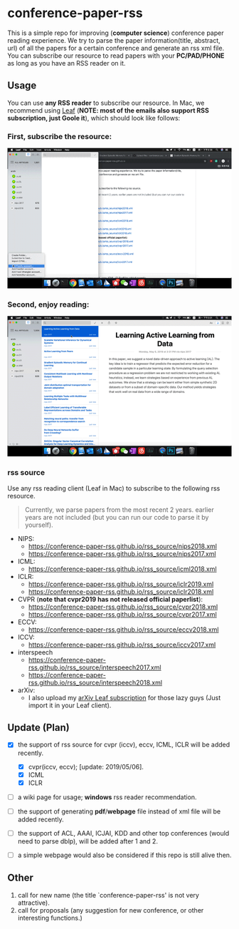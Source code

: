 # conference-paper-rss

This is a simple repo for improving (**computer science**) conference paper reading experience. We try to parse the paper information(title, abstract, url) of all the papers for a certain conference and generate an rss xml file. You can subscribe our resource to read papers with your **PC/PAD/PHONE** as long as you have an RSS reader on it.

## Usage

You can use **any RSS reader** to subscribe our resource. In Mac, we recommend using [Leaf](https://itunes.apple.com/cn/app/leaf-rss-%E6%96%B0%E9%97%BB%E9%98%85%E8%AF%BB%E5%99%A8/id576338668?mt=12) (**NOTE: most of the emails also support RSS subscription, just Goole it**), which should look like follows:
### First, subscribe the resource:

![leaf-sub.gif](leaf-sub.gif)

### Second, enjoy reading:

![rss-example.gif](rss-example.gif)
### rss source
Use any rss reading client (Leaf in Mac) to subscribe to the following rss resource.
> Currently, we parse papers from the most recent 2 years. earlier years are not included (but you can run our code to parse it by yourself).
+ NIPS:
  + https://conference-paper-rss.github.io/rss_source/nips2018.xml
  + https://conference-paper-rss.github.io/rss_source/nips2017.xml
+ ICML:
  + https://conference-paper-rss.github.io/rss_source/icml2018.xml
+ ICLR:
  + https://conference-paper-rss.github.io/rss_source/iclr2019.xml
  + https://conference-paper-rss.github.io/rss_source/iclr2018.xml
+ CVPR (**note that cvpr2019 has not released official paperlist**):
  + https://conference-paper-rss.github.io/rss_source/cvpr2018.xml
  + https://conference-paper-rss.github.io/rss_source/cvpr2017.xml
+ ECCV:
  + https://conference-paper-rss.github.io/rss_source/eccv2018.xml
+ ICCV:
  + https://conference-paper-rss.github.io/rss_source/iccv2017.xml
+ interspeech
  + https://conference-paper-rss.github.io/rss_source/interspeech2017.xml
  + https://conference-paper-rss.github.io/rss_source/interspeech2018.xml
+ arXiv:
  + I also upload my [arXiv Leaf subscription](https://github.com/conference-paper-rss/conference-paper-rss.github.io/blob/master/Leaf%20Subscriptions.xml) for those lazy guys (Just import it in your Leaf client).
## Update (Plan)

* [x] the support of rss source for cvpr (iccv), eccv, ICML, ICLR will be added recently.
  * [x] cvpr(iccv, eccv);  \[update: 2019/05/06\].
  * [x] ICML
  * [x] ICLR
* [ ] a wiki page for usage; **windows** rss reader recommendation.
* [ ] the support of generating **pdf**/**webpage** file instead of xml file will be added recently.
* [ ] the support of ACL, AAAI, ICJAI, KDD and other top conferences (would need to parse dblp), will be added after 1 and 2.
* [ ] a simple webpage would also be considered if this repo is still alive then.


## Other

1. call for new name (the title `conference-paper-rss' is not very attractive).
2. call for proposals (any suggestion for new conference, or other interesting functions.)
